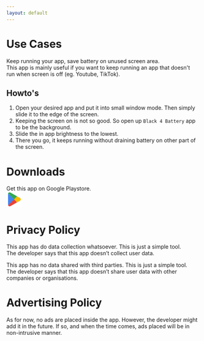 ```yaml
---
layout: default
---
```


# Use Cases

Keep running your app, save battery on unused screen area.<br>
This app is mainly useful if you want to keep running an app that doesn't run when screen is off (eg. Youtube, TikTok).

## Howto's

1. Open your desired app and put it into small window mode. Then simply slide it to the edge of the screen.
1. Keeping the screen on is not so good. So open up `Black 4 Battery` app to be the background.
1. Slide the in app brightness to the lowest. 
1. There you go, it keeps running without draining battery on other part of the screen.

# Downloads

Get this app on Google Playstore.<br>
[![PlayStore](/assets/img/playstore.png)](https://github.com/akirasy/AndroidPages-Black4Battery)

# Privacy Policy

This app has do data collection whatsoever. This is just a simple tool.<br>
The developer says that this app doesn’t collect user data.

This app has no data shared with third parties. This is just a simple tool.<br>
The developer says that this app doesn’t share user data with other companies or organisations.

# Advertising Policy

As for now, no ads are placed inside the app. However, the developer might add it in the future.
If so, and when the time comes, ads placed will be in non-intrusive manner.